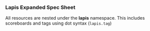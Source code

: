 ### Lapis Expanded Spec Sheet

All resources are nested under the **lapis** namespace. This includes scoreboards and tags using dot syntax (`lapis.tag`)
